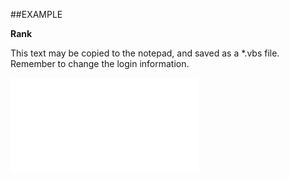 

##EXAMPLE

**Rank**

This text may be copied to the notepad, and saved as a *.vbs file. Remember to change the login information.

![](../../Examples/vbs/SOStatusMonitor.Rank.vbs.txt)





